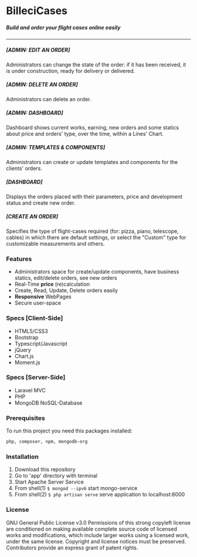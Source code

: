 # BilleciCases
##### Build and order your flight cases online easily
---

##### [ADMIN: EDIT AN ORDER]
Administrators can change the state of the order: if it has been received, it is under construction, ready for delivery or delivered.
##### [ADMIN: DELETE AN ORDER]
Administrators can delete an order.
##### [ADMIN: DASHBOARD]
Dashboard shows current works, earning, new orders and some statics about price and orders' type, over the time, within a Lines' Chart.
##### [ADMIN: TEMPLATES & COMPONENTS]
Administrators can create or update templates and components for the clients' orders.

##### [DASHBOARD]
Displays the orders placed with their parameters, price and development status and create new order.
##### [CREATE AN ORDER]
Specifies the type of flight-cases required (for: pizza, piano, telescope, cables) in which there are default settings, or select the "Custom" type for customizable measurements and others.


### Features
- Administrators space for create/update components, have business statics, edit/delete orders, see new orders
- Real-Time **price** (re)calculation
- Create, Read, Update, Delete orders easily
- **Responsive** WebPages
- Secure user-space 

### Specs [Client-Side]
- HTML5/CSS3
- Bootstrap
- Typescript/Javascript
- jQuery
- Chart.js 
- Moment.js

### Specs [Server-Side]
- Laravel MVC
- PHP
- MongoDB NoSQL-Database

### Prerequisites
To run this project you need this packages installed: 
```sh
php, composer, npm, mongodb-org
```
### Installation
1. Download this repository
2. Go to 'app' directory with terminal
3. Start Apache Server Service
4. From shell(1)  ```$ mongod --ipv6``` start mongo-service
5. From shell(2) ```$ php artisan serve``` serve application to localhost:8000
### License 
GNU General Public License v3.0
Permissions of this strong copyleft license are conditioned on making available complete source code of licensed works and modifications, which include larger works using a licensed work, under the same license. Copyright and license notices must be preserved. Contributors provide an express grant of patent rights.
